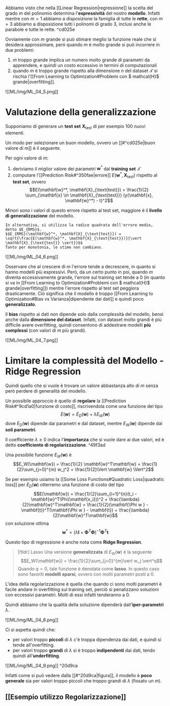 Abbiamo visto che nella [[Linear Regression|regressione]] la scelta del grado $m$ del polinomio determina l'**espressività** del nostro **modello**.
Infatti mentre con $m = 1$ abbiamo a disposizione la famiglia di tutte le **rette**, con $m =3$ abbiamo a disposizione tutti i polinomi di grado 3, inclusi anche le parabole e tutte le rette. ^cd025e

Ovviamente con $m$ grande si può stimare meglio la funzione reale che si desidera approssimare, però quando $m$ è molto grande si può incorrere in due problemi:
1. $m$ troppo grande implica un numero molto grande di parametri da apprendere, e quindi un costo eccessivo in termini di computazionali
2. quando $m$ è troppo grande rispetto alla dimensione $n$ del dataset $\mathcal{T}$ si rischia l'[[From Learning to Optimization#Problemi con $ mathcal{H}$ grande|overfitting]]. 

![[ML/img/ML_04_5.png]]


# Valutazione della generalizzazione
Supponiamo di generare un **test set** $\mathbf{X}_{\text{test}}$ di per esempio 100 nuovi elementi.

Un modo per selezionare un buon modello, ovvero un [[#^cd025e|buon valore di m]] è il seguente.

Per ogni valore di $m$:
1. deriviamo il miglior valore dei parametri $\mathbf{w}^*$ dal **training set** $\mathcal{T}$
2. computare l'[[Prediction Risk#^350fae|errore]] $E(\mathbf{w}^*, \mathbf{X}_{\text{test}})$ rispetto al **test set**, ovvero $$E(\mathbf{w}^*, \mathbf{X}_{\text{test}}) = \frac{1}{2} \sum_{\mathbf{x} \in \mathbf{X}_{\text{test}}} (y(\mathbf{x}, \mathbf{w}^*) - t)^2$$

Minori sono i valori di questo errore rispetto al test set, maggiore è il **livello di generalizzazione** del modello.

```ad-info
In alternativa, si utilizza la radice quadrata dell'errore medio, detto $E_{RMS}$.
$$E_{RMS}(\mathbf{w}^*, \mathbf{X}_{\text{test}}) = \sqrt{\frac{E(\mathbf{w}^*, \mathbf{X}_{\text{test}})}{\vert \mathbf{X}_{\text{test}} \vert}}$$
Tanto per monotonia, le stime non cambiano.
```

![[ML/img/ML_04_6.png]]

Osservare che al crescere di $m$ l'errore tende a decrescere, in quanto si hanno modelli più espressivi.
Però, da un certo punto in poi, quando $m$ diventa eccessivamente grande, l'errore sul training set tende a 0 (in quanto si va in [[From Learning to Optimization#Problemi con $ mathcal{H}$ grande|overfitting]]) mentre l'errore rispetto al test set peggiora drasticamente.
Ciò significa che il modello è troppo [[From Learning to Optimization#Bias vs Varianza|dipendente dai dati]] e quindi poco **generalizzato**.

Il **bias** rispetto ai dati non dipende solo dalla complessità del modello, bensì anche dalla **dimensione del dataset**.
Infatti, con dataset molto grandi è più difficile avere overfitting, quindi consentono di addestrare modelli **più complessi** (con valori di $m$ più grandi).

![[ML/img/ML_04_7.png]]

# Limitare la complessità del Modello - Ridge Regression
Quindi quello che si vuole è trovare un valore abbastanza alto di $m$ senza però perdere di generalità del modello.

Un possibile approccio è quello di **regolare** la [[Prediction Risk#^9cd1a0|funzione di costo]], riscrivendola come una funzione del tipo $$E(\mathbf{w}) = E_D(\mathbf{w}) + \lambda E_W(\mathbf{w})$$ dove $E_D(\mathbf{w})$ dipende dai parametri e dal dataset, mentre $E_W(\mathbf{w})$ dipende dai **soli parametri**.

Il coefficiente $\lambda \geq 0$ indica l'**importanza** che si vuole dare ai due valori, ed è detto **coefficiente di regolarizzazione**. ^49f3ad

Una possibile funzione $E_W(\mathbf{w})$ è $$E_W(\mathbf{w}) = \frac{1}{2} \mathbf{w}^T\mathbf{w} = \frac{1}{2}\sum_{j=0}^{m} w_j^2 = \frac{1}{2}\Vert \mathbf{w} \Vert^2$$

Se per esempio usiamo la [[Some Loss Functions#Quadratic Loss|quadratic loss]] per $E_D(\mathbf{w})$ otterremo una funzione di costo del tipo $$E(\mathbf{w}) = \frac{1}{2}\sum_{i=1}^{n}(t_i - \mathbf{w}^T\Phi(\mathbf{x_i}))^2 + \frac{\lambda}{2}\mathbf{w}^T\mathbf{w} = \frac{1}{2}(\mathbf{\Phi w } - \mathbf{t})^T(\mathbf{\Phi w } - \mathbf{t}) + \frac{\lambda}{2}\mathbf{w}^T\mathbf{w}$$ con soluzione ottima $$\mathbf{w}^* = (\lambda \mathbf{I} + \mathbf{\Phi}^T\mathbf{\Phi})^{-1}\mathbf{\Phi}^T \mathbf{t}$$

Questo tipo di regressione è anche nota come **Ridge Regression**.

> [!tldr] Lasso
> Una versione **generalizzata** di $E_W(\mathbf{w})$ è la seguente $$E_W(\mathbf{w}) = \frac{1}{2}\sum_{j=0}^{m}\vert w_j \vert^q$$
> Quando $q=0$, tale funzione è denotata come **lasso**. In questo caso sono favoriti **modelli sparsi**, ovvero con molti parametri posti a 0.
> 

L'idea della regolarizzazione è quella che quando ci sono molti parametri è facile andare in overfitting sul training set, perciò si penalizzano soluzioni con eccessivi parametri.
Molti di essi infatti tenderanno a 0.

Quindi abbiamo che la qualità della soluzione dipenderà dall'**iper-parametri** $\lambda$.

![[ML/img/ML_04_8.png]]

Ci si aspetta quindi che:
- per valori troppo **piccoli** di $\lambda$ c'è troppa dipendenza dai dati, e quindi si tende all'overfitting.
- per valori troppo **grandi** di $\lambda$ si è troppo **indipendenti** dai dati, tendo quindi all'**underfitting**.

![[ML/img/ML_04_9.png]] ^20d9ca

Infatti come si può vedere dalla [[#^20d9ca|figura]], il modello è **poco generale** sia per valori troppo piccoli che troppo grandi di $\lambda$ (fissato un $m$).

## [[Esempio utilizzo Regolarizzazione]]